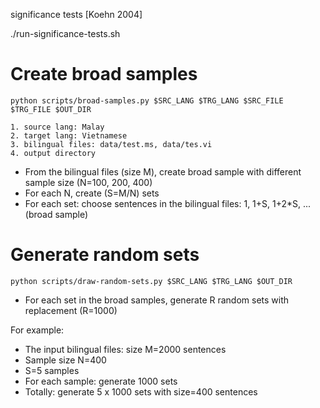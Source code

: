 significance tests [Koehn 2004]

./run-significance-tests.sh


# Create broad samples
    python scripts/broad-samples.py $SRC_LANG $TRG_LANG $SRC_FILE $TRG_FILE $OUT_DIR
    
    1. source lang: Malay
    2. target lang: Vietnamese
    3. bilingual files: data/test.ms, data/tes.vi
    4. output directory

- From the bilingual files (size M), create broad sample with different sample size (N=100, 200, 400)
- For each N, create (S=M/N) sets
- For each set: choose sentences in the bilingual files: 1, 1+S, 1+2*S, ... (broad sample)

# Generate random sets
    python scripts/draw-random-sets.py $SRC_LANG $TRG_LANG $OUT_DIR

- For each set in the broad samples, generate R random sets with replacement (R=1000)

For example:
- The input bilingual files: size M=2000 sentences
- Sample size N=400
- S=5 samples
- For each sample: generate 1000 sets
- Totally: generate 5 x 1000 sets with size=400 sentences

